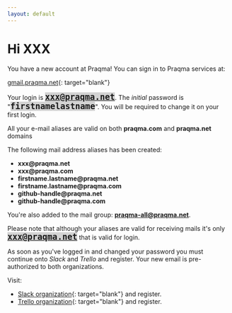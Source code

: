 ```yaml
---
layout: default
---
```


<script>
  welcome( getParam('id') );
</script>

<style>
.code {
  font-weight: bold;
  font-family: monospace;
  font-size: 134%;
  background-color: lightgrey;
}

.undefined {
  font-weight: bold;
  color: red;
}

</style>

# Hi <span id="name">XXX</span>

You have a new account at Praqma! You can sign in to Praqma services at:

[gmail.praqma.net](https://gmail.praqma.net){: target="blank"}

Your login is <span class="code" id="login">xxx@praqma.net</span>. The _initial_ password is "<span class="code" id="passwd">firstnamelastname</span>". You will be required to change it on your first login.

All your e-mail aliases are valid on both **praqma.com** and **praqma.net** domains

The following mail address aliases has been created:

<ul>
  <span id="aliases" style="font-weight:bold;">
  <li>xxx</span>@praqma.net</li>
  <li>xxx</span>@praqma.com</li>
  <li>firstname.lastname@praqma.net</li>
  <li>firstname.lastname@praqma.com</li>
  <li>github-handle@praqma.net</li>
  <li>github-handle@praqma.com</li>
  </span>
</ul>

You're also added to the mail group: **praqma-all@praqma.net**.

Please note that although your aliases are valid for receiving mails it's only <span class="code" id="login2">xxx@praqma.net</span> that is valid for login.

As soon as you've logged in and changed your password you must continue onto _Slack_ and _Trello_ and register. Your new email is pre-authorized to both organizations.

Visit:

* [Slack organization](https://praqma.slack.com/x-3160032467-25276396774/signup){: target="blank"} and register.
* [Trello organization](https://trello.com/invite/praqma/e5908b9362f32ae7988e1f8692c85801){: target="blank"} and register.
